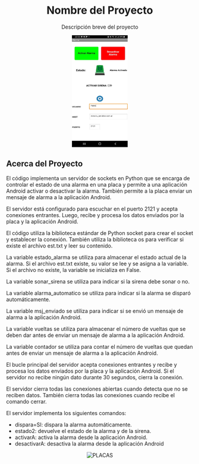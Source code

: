 <h1 align="center">Nombre del Proyecto</h1>
<p align="center">Descripción breve del proyecto</p>

<div align="center">
  <img src="App_Android.jpeg" width="150" height="300" alt="APP ANDROID">
</div>

## Acerca del Proyecto

El código implementa un servidor de sockets en Python que se encarga de controlar el estado de una alarma en una placa y permite a una aplicación Android activar o desactivar la alarma. También permite a la placa enviar un mensaje de alarma a la aplicación Android.

El servidor está configurado para escuchar en el puerto 2121 y acepta conexiones entrantes. Luego, recibe y procesa los datos enviados por la placa y la aplicación Android.

El código utiliza la biblioteca estándar de Python socket para crear el socket y establecer la conexión. También utiliza la biblioteca os para verificar si existe el archivo est.txt y leer su contenido.

La variable estado_alarma se utiliza para almacenar el estado actual de la alarma. Si el archivo est.txt existe, su valor se lee y se asigna a la variable. Si el archivo no existe, la variable se inicializa en False.

La variable sonar_sirena se utiliza para indicar si la sirena debe sonar o no.

La variable alarma_automatico se utiliza para indicar si la alarma se disparó automáticamente.

La variable msj_enviado se utiliza para indicar si se envió un mensaje de alarma a la aplicación Android.

La variable vueltas se utiliza para almacenar el número de vueltas que se deben dar antes de enviar un mensaje de alarma a la aplicación Android.

La variable contador se utiliza para contar el número de vueltas que quedan antes de enviar un mensaje de alarma a la aplicación Android.

El bucle principal del servidor acepta conexiones entrantes y recibe y procesa los datos enviados por la placa y la aplicación Android. Si el servidor no recibe ningún dato durante 30 segundos, cierra la conexión.

El servidor cierra todas las conexiones abiertas cuando detecta que no se reciben datos. También cierra todas las conexiones cuando recibe el comando cerrar.

El servidor implementa los siguientes comandos:

* dispara=SI: dispara la alarma automáticamente.
* estado2: devuelve el estado de la alarma y de la sirena.
* activarA: activa la alarma desde la aplicación Android.
* desactivarA: desactiva la alarma desde la aplicación Android



<div align="center">
  <img src="placa_Esp32_y_Arduino.jpg" width="300" height="300" alt="PLACAS">
</div>

